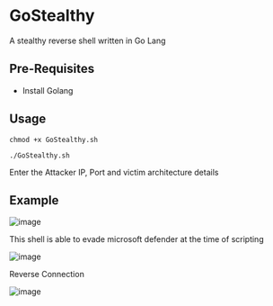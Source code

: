 # GoStealthy
A stealthy reverse shell written in Go Lang

## Pre-Requisites

* Install Golang

## Usage
```
chmod +x GoStealthy.sh
```
```
./GoStealthy.sh
```
Enter the Attacker IP, Port and victim architecture details  

## Example

![image](https://github.com/GhostSec07/GoStealthy/assets/107786081/383bb890-d51c-4b57-9aac-cbb49d3c3dfc)

This shell is able to evade microsoft defender at the time of scripting

![image](https://github.com/GhostSec07/GoStealthy/assets/107786081/cfb55565-54fc-4826-bc52-cd8231325643)

Reverse Connection
                    
![image](https://github.com/GhostSec07/GoStealthy/assets/107786081/21e811f6-14dc-407d-a7c5-4b85fae1b777)
